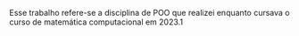 Esse trabalho refere-se a disciplina de POO que realizei enquanto cursava o curso de matemática computacional em 2023.1 